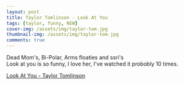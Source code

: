 ```yaml
---
layout: post
title: Taylor Tomlinson - Look At You
tags: [taylor, funny, NEW]
cover-img: /assets/img/taylor-tom.jpg
thumbnail-img: /assets/img/taylor-tom.jpg
comments: true
---
```

Dead Mom's, Bi-Polar, Arms floaties and ssri's   
Look at you is so funny, I love her, I've watched it probobly 10 times. 

<a href="https://youtu.be/6UaUdWmTNGY/" target="_blank">Look At You - Taylor Tomlinson</a>